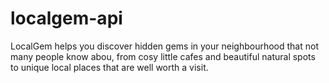 # localgem-api
LocalGem helps you discover hidden gems in your neighbourhood that not many people know abou, from cosy little cafes and beautiful natural spots to unique local places that are well worth a visit.
